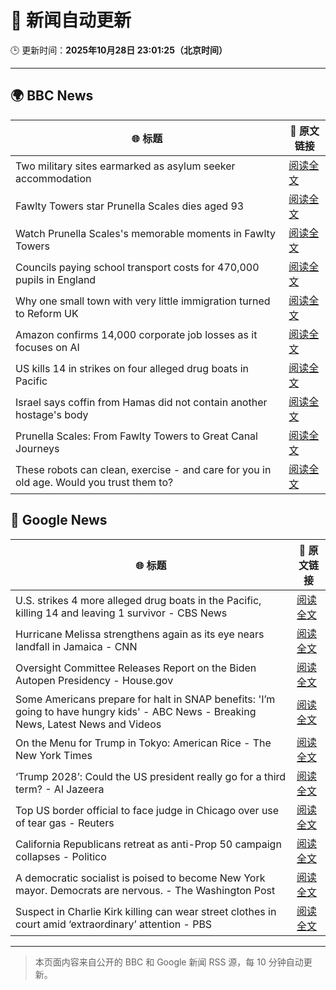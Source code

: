 # 🧠 新闻自动更新

🕒 更新时间：**2025年10月28日 23:01:25（北京时间）**

---

## 🌍 BBC News

| 🌐 标题 | 🔗 原文链接 |
|--------|-------------|
| Two military sites earmarked as asylum seeker accommodation | [阅读全文](https://www.bbc.com/news/articles/cjr0lx7n0y3o?at_medium=RSS&at_campaign=rss) |
| Fawlty Towers star Prunella Scales dies aged 93 | [阅读全文](https://www.bbc.com/news/articles/cjd0yn5gyndo?at_medium=RSS&at_campaign=rss) |
| Watch Prunella Scales's memorable moments in Fawlty Towers | [阅读全文](https://www.bbc.com/news/videos/cvgwv8jjjyno?at_medium=RSS&at_campaign=rss) |
| Councils paying school transport costs for 470,000 pupils in England | [阅读全文](https://www.bbc.com/news/articles/c14pg0xj7mzo?at_medium=RSS&at_campaign=rss) |
| Why one small town with very little immigration turned to Reform UK | [阅读全文](https://www.bbc.com/news/articles/cvgkpjdzv74o?at_medium=RSS&at_campaign=rss) |
| Amazon confirms 14,000 corporate job losses as it focuses on AI | [阅读全文](https://www.bbc.com/news/articles/c1m3zm9jnl1o?at_medium=RSS&at_campaign=rss) |
| US kills 14 in strikes on four alleged drug boats in Pacific | [阅读全文](https://www.bbc.com/news/articles/c0ex94eeljeo?at_medium=RSS&at_campaign=rss) |
| Israel says coffin from Hamas did not contain another hostage's body | [阅读全文](https://www.bbc.com/news/articles/cly9z0mvzyko?at_medium=RSS&at_campaign=rss) |
| Prunella Scales: From Fawlty Towers to Great Canal Journeys | [阅读全文](https://www.bbc.com/news/articles/cyjjkdrje13o?at_medium=RSS&at_campaign=rss) |
| These robots can clean, exercise - and care for you in old age. Would you trust them to? | [阅读全文](https://www.bbc.com/news/articles/c9wdzyyglq5o?at_medium=RSS&at_campaign=rss) |

## 📰 Google News

| 🌐 标题 | 🔗 原文链接 |
|--------|-------------|
| U.S. strikes 4 more alleged drug boats in the Pacific, killing 14 and leaving 1 survivor - CBS News | [阅读全文](https://news.google.com/rss/articles/CBMidkFVX3lxTE1PNXQ2RkY4VzJSeExfZTlFNEptYzQzT3d4c0FXR1pwSUtKZGJQdHVkZGd3UVBOTHVNTDQtUVRkYjZXaEdDLVhuZXVXN0dNSDlZcklRVnI2ZmZsVWxZV0JCVmhjRFppWl9Eam9qcHUyZ0p2ektrV2fSAXtBVV95cUxQc3BueDBQU0pBcDJMNDlUcWhWb2gxY1V1MGhidEdwVnZUaWMyYkoxa2M4U3dDMldac05qSGUtWlFCU1R2R1JIQ090dUVGdlZjby1NZXB2NEo4LTVNM1BGdC1HdXVmdkJJUTNVWEdza1JtZWZOVGU3cFFKV2s?oc=5) |
| Hurricane Melissa strengthens again as its eye nears landfall in Jamaica - CNN | [阅读全文](https://news.google.com/rss/articles/CBMikgFBVV95cUxQNFNBSzZzSk0zOF9QMjJqLV80akN4MFVINWt2UkdPa2RERGM1dFJPNUkyamhGY213c3E5WDd6MzVNRm5pTllkNjJEbm1DX1oxN1JmbVFad1YxdnpyRHU4d0hTb3RBY0NOTDdPUG55enJHVjcxWmRBUmZPNDI2eUs1TWlGc2dXNjJkRmdIU2hwVlhzUQ?oc=5) |
| Oversight Committee Releases Report on the Biden Autopen Presidency - House.gov | [阅读全文](https://news.google.com/rss/articles/CBMipwFBVV95cUxPNHNwUXNiRmdVNXpjeWRqMXhkSzRTUldNT09oaEw4dUF0QzREaUpMal9DQUpmSFkzUzdKeGhMMGpsUElHdXRBODRJVC1wVFVEZjloRnhRNXIzaDBoYlNqNDRxUlBuNkdWWmUtYWZZSDhBMWpMdzdjMlRFWVV0aVNEalpjZHJYTlJiLXF4dThDQkdOZUp1VE1acnphSTZVQ0M0MUNTcWttMA?oc=5) |
| Some Americans prepare for halt in SNAP benefits: 'I’m going to have hungry kids' - ABC News - Breaking News, Latest News and Videos | [阅读全文](https://news.google.com/rss/articles/CBMiogFBVV95cUxPOF9JSXR0Ylp2ODZuVVJpcVVjSWdvbUpfWUxQdmM3cWhEUmFFNUpUT2xCM0ZvOG1YaUJ5ci1KY1o4RWVIWVJtaWFUNF9Hd2lfYXVtVGIyX1RodmNmSjY2eG01SWtsdkVkM3puUXpHdTlnUVMzQUFNbHVyVm1oTjA4TnNnUzdlSVJ3VV9UTUItR2pHeG9vOEZTMExkT3RTdko5YmfSAacBQVVfeXFMTXFLWFY5ZWk2TUNjSFl4Q1VaMk1GSktOY0ZWMTFVZXM5Rk1qV3NYX1FGY2RzbHp4WWNGTHFxRktOR1gzMzdSSXlENi1RNU5kRkQtdXl6RldGd3U5UjlHTkFGRGVXWDBmVEg4ZTlsVEo1eEJrZF9IUHdOdTJGM3BMMVNpakVIRTdnMkRzR3E5c0hTVGVqdzdlN1JWOWhQQ29ESjl2b1hrcDA?oc=5) |
| On the Menu for Trump in Tokyo: American Rice - The New York Times | [阅读全文](https://news.google.com/rss/articles/CBMigAFBVV95cUxOdlFwVHFqMjh3T294SDJ1dWdZdmhoSGRFbFZ6bVdmWHZySDJyU2VGY1VQc1JTUXd1TzhyWU1sa2FOTHNsOVREWnFhdFlWazJiMnk4VTJ0aVVnYW12ekctQzdFd01wT1AtNnFpWjVkS1A5STI3ZWU1c0VHMzNRa1JCcQ?oc=5) |
| ‘Trump 2028’: Could the US president really go for a third term? - Al Jazeera | [阅读全文](https://news.google.com/rss/articles/CBMipAFBVV95cUxPRXRyR3dZeDFuMHNRdFUxaUFhcFRIRVJpemlzekRrbUJOaHFHRXdDa3pnbURGeE0wdkFoNnp4eTRkdHI3RWNfQTlHaVAzdDVFQXVsT3NFTktZajVXclVTaDdQa1Nra3FTVWtiUDFCQVRadEt6al9Fb3VhN3VyOENWanZjUVJjbnlWc1pPaVhLQ2dqdFk5RWdvd2hCNTlleXkxbWNoadIBqgFBVV95cUxQWWszY3ZMSXd0S2w5SHNuTllqTkJRWWFuOV81OVJLWEJveTFGb2tOU0t5ZGYxYkdhXzhhZ0JrTC1rbElESUlRSjlwMENHRDNZcFBYNERqdlc2ZXJxMnphZUNFODhZajZrWjJRM1JvcFJNMkUtaU9qNm4xRktCUzJFOHhWY2dFSk9ZRjJrZHZLT0pSZi01OHRnNTdhQnFXdHZzRmQ2SEk1VmFhZw?oc=5) |
| Top US border official to face judge in Chicago over use of tear gas - Reuters | [阅读全文](https://news.google.com/rss/articles/CBMisgFBVV95cUxObnMtNFRDQ29Bd3NORFRTdFVxQV9aTHBpYUNGU21wVHVTNUdtVDI3U21Hc0g2T29pZmFNYkZhaDZRZklrcURQMnFMai1IMzJLcEFQT0lBVGxxeGlRQjgxNHdsZXJrTERHUmttTEJRT29MZmNJcmlzckp5Z0tIcVU0UUktc1h3S2RoaXFNXzk4NUE5WVNycEo1VkJVWkstVTJpNFF2UGd6SFE5eFBsNlhvUnVn?oc=5) |
| California Republicans retreat as anti-Prop 50 campaign collapses - Politico | [阅读全文](https://news.google.com/rss/articles/CBMimgFBVV95cUxQNFl4Q0pYNnlLdGRyRFZnOVpsXzhzRTMyU2pNNDFtTlVzcTk5YjNlVjNrM04tQi1Rc3hLT1k0R2pPUTUzSHYxekxteGxmVUk3Z1VDbV9oN0psMmVqTmNyWjBNbXhSOGdaSFBDSUxvMFVHcVZjUkgyMVJKbkU4RW1LV2lFa2Fxem9yX05Oa1h2d21tUkg2TGN0TW5R?oc=5) |
| A democratic socialist is poised to become New York mayor. Democrats are nervous. - The Washington Post | [阅读全文](https://news.google.com/rss/articles/CBMikAFBVV95cUxQNFBYVFBSUWdLT21qcHUwUDV5Y2JacDlVdkl4ZmdURm95MTNISGpoWlFIUVQyd0ZRQTRHeFFYOVZpRnZZZFdCWGszY3FiWG5pa1VOV1JoU2p0Q3Fqcno2RHZaWmdoMUhqZWYxMmcxZnl6ZTZHaDV6ajRtQmRJbEFkR05LY2pReUlmb2pMVHRDOXY?oc=5) |
| Suspect in Charlie Kirk killing can wear street clothes in court amid ‘extraordinary’ attention - PBS | [阅读全文](https://news.google.com/rss/articles/CBMiyAFBVV95cUxNQXdSWE5UclVEZUZCSVZFVXBxQVZKZjU0czNjTGhjOEVIUVc3VE9pV2RpVU9Ua05YS1lkZzhVMFVzbURaTWtESFdrUXMyOTJjYW9FZ2NhQUxJbkd6QmRKeXVpbzl2QVhndlliNExhalByVDREMjR4dndTVXNPa29vMkhXX2VUTEptdW8xZ3M5Q1gwWFBfMWZXeEVINFNLbDVrbXlXWHE1dTZ3NWZUTWRaN0d5QnFfbFczNTAzelk2c3dPQk9sRE5wOA?oc=5) |

---
> 本页面内容来自公开的 BBC 和 Google 新闻 RSS 源，每 10 分钟自动更新。
